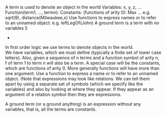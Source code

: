 ﻿A term is used to denote an object in the world
Variables:   x, y, z, …
Function(term1, …, termn):
Constants: (functions of arity 0): Max …
e.g. sqrt(9), distance(Milwaukee,x)
Use functions to express names or to refer to an unnamed object: e.g. leftLegOf(John)
A ground term is a term with no variables
5

*
In first order logic we use terms to denote objects in the world.  
We have variables, which we must define (typically a finite set of lower case letters). 
Also, given a sequence of n terms and a function symbol of arity n, f of term 1 to term n will also be a term.
	A special case will be the constants, which are functions of arity 0.
	More generally functions will have more than one argument.
	Use a function to express a name or to refer to an unnamed object. (Note that expressions may look like relations. We can tell them apart by using a separate set of symbols (which we specify like the variables) and also by looking at where they appear. If they appear as an argument of a relation symbol then they are expressions. 

A ground term (or a ground anything) is an expression without any variables, that is, all the terms are constants.